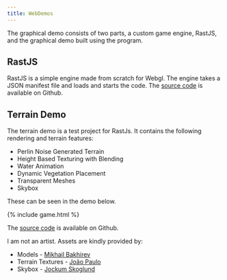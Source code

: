 ```yaml
---
title: WebDemos
---
```


The graphical demo consists of two parts, a custom game engine, RastJS, and the graphical demo built using the program.

## RastJS

RastJS is a simple engine made from scratch for Webgl. The engine takes a JSON manifest file and loads and starts the code. The [source code](https://github.com/mechapede/rastjs) is available on Github.

## Terrain Demo

The terrain demo is a test project for RastJs. It contains the following rendering and terrain features:
* Perlin Noise Generated Terrain
* Height Based Texturing with Blending
* Water Animation
* Dynamic Vegetation Placement
* Transparent Meshes
* Skybox

These can be seen in the demo below.

{% include game.html %}

The [source code](https://github.com/mechapede/terra) is available on Github. 

I am not an artist. Assets are kindly provided by:
* Models - [Mikhail Bakhirev](https://www.cgtrader.com/free-3d-models/plant/other/lowpoly-pbr-rocks-and-foliage)
* Terrain Textures - [João Paulo](https://3dtextures.me/)
* Skybox - [Jockum Skoglund](https://opengameart.org/content/miramar-skybox)

